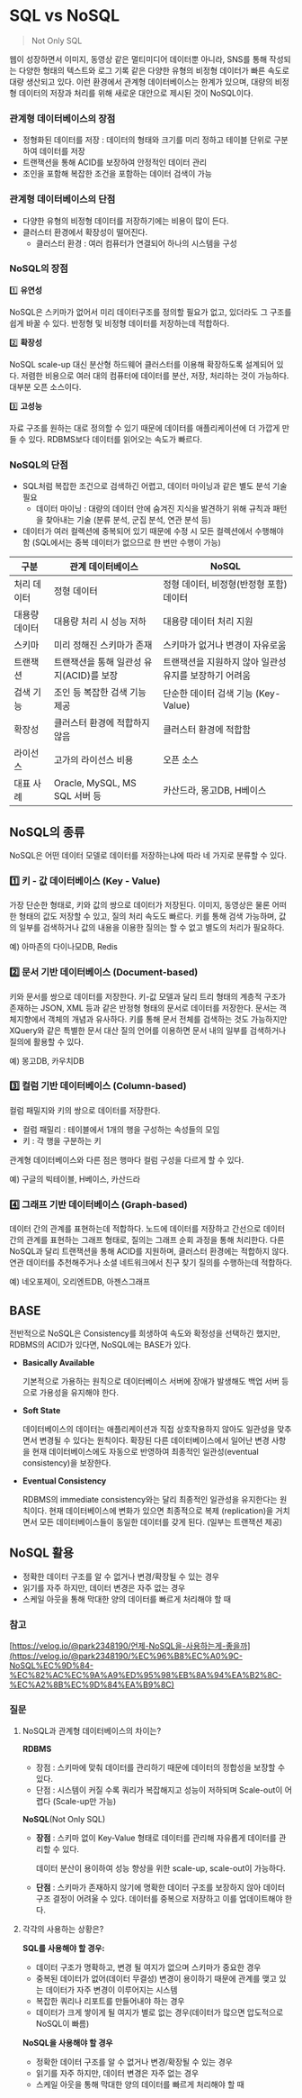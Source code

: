 # SQL vs NoSQL

> Not Only SQL
> 

웹이 성장하면서 이미지, 동영상 같은 멀티미디어 데이터뿐 아니라, SNS를 통해 작성되는 다양한 형태의 텍스트와 로그 기록 같은 다양한 유형의 비정형 데이터가 빠른 속도로 대량 생산되고 있다. 이런 환경에서 관계형 데이터베이스는 한계가 있으며, 대량의 비정형 데이터의 저장과 처리를 위해 새로운 대안으로 제시된 것이 NoSQL이다.

### 관계형 데이터베이스의 장점

- 정형화된 데이터를 저장 : 데이터의 형태와 크기를 미리 정하고 테이블 단위로 구분하여 데이터를 저장
- 트랜잭션을 통해 ACID를 보장하여 안정적인 데이터 관리
- 조인을 포함해 복잡한 조건을 포함하는 데이터 검색이 가능

### 관계형 데이터베이스의 단점

- 다양한 유형의 비정형 데이터를 저장하기에는 비용이 많이 든다.
- 클러스터 환경에서 확장성이 떨어진다.
    - 클러스터 환경 : 여러 컴퓨터가 연결되어 하나의 시스템을 구성

### NoSQL의 장점

1️⃣ **유연성**

NoSQL은 스키마가 없어서 미리 데이터구조를 정의할 필요가 없고, 있더라도 그 구조를 쉽게 바꿀 수 있다. 반정형 및 비정형 데이터를 저장하는데 적합하다.

2️⃣ **확장성**

NoSQL scale-up 대신 분산형 하드웨어 클러스터를 이용해 확장하도록 설계되어 있다. 저렴한 비용으로 여러 대의 컴퓨터에 데이터를 분산, 저장, 처리하는 것이 가능하다. 대부분 오픈 소스이다.

3️⃣ **고성능**

자료 구조를 원하는 대로 정의할 수 있기 때문에 데이터를 애플리케이션에 더 가깝게 만들 수 있다. RDBMS보다 데이터를 읽어오는 속도가 빠르다.

### NoSQL의 단점

- SQL처럼 복잡한 조건으로 검색하긴 어렵고, 데이터 마이닝과 같은 별도 분석 기술 필요
    - 데이터 마이닝 : 대량의 데이터 안에 숨겨진 지식을 발견하기 위해 규칙과 패턴을 찾아내는 기술 (분류 분석, 군집 분석, 연관 분석 등)
- 데이터가 여러 컬렉션에 중복되어 있기 때문에 수정 시 모든 컬렉션에서 수행해야 함 (SQL에서는 중복 데이터가 없으므로 한 번만 수행이 가능)

| 구분 | 관계 데이터베이스 | NoSQL |
| --- | --- | --- |
| 처리 데이터 | 정형 데이터 | 정형 데이터, 비정형(반정형 포함) 데이터 |
| 대용량 데이터 | 대용량 처리 시 성능 저하 | 대용량 데이터 처리 지원 |
| 스키마 | 미리 정해진 스키마가 존재 | 스키마가 없거나 변경이 자유로움 |
| 트랜잭션 | 트랜잭션을 통해 일관성 유지(ACID)를 보장 | 트랜잭션을 지원하지 않아 일관성 유지를 보장하기 어려움 |
| 검색 기능 | 조인 등 복잡한 검색 기능 제공 | 단순한 데이터 검색 기능 (Key-Value) |
| 확장성 | 클러스터 환경에 적합하지 않음 | 클러스터 환경에 적합함 |
| 라이선스 | 고가의 라이선스 비용 | 오픈 소스 |
| 대표 사례 | Oracle, MySQL, MS SQL 서버 등 | 카산드라, 몽고DB, H베이스 |

## NoSQL의 종류

NoSQL은 어떤 데이터 모델로 데이터를 저장하는냐에 따라 네 가지로 분류할 수 있다.

### 1️⃣ 키 - 값 데이터베이스 (Key - Value)

가장 단순한 형태로, 키와 값의 쌍으로 데이터가 저장된다. 이미지, 동영상은 물론 어떠한 형태의 값도 저장할 수 있고, 질의 처리 속도도 빠르다. 키를 통해 검색 가능하며, 값의 일부를 검색하거나 값의 내용을 이용한 질의는 할 수 없고 별도의 처리가 필요하다.

예) 아마존의 다이나모DB, Redis

### 2️⃣ 문서 기반 데이터베이스 (Document-based)

키와 문서를 쌍으로 데이터를 저장한다. 키-값 모델과 달리 트리 형태의 계층적 구조가 존재하는 JSON, XML 등과 같은 반정형 형태의 문서로 데이터를 저장한다. 문서는 객체지향에서 객체의 개념과 유사하다. 키를 통해 문서 전체를 검색하는 것도 가능하지만 XQuery와 같은 특별한 문서 대산 질의 언어를 이용하면 문서 내의 일부를 검색하거나 질의에 활용할 수 있다.

예) 몽고DB, 카우치DB

### 3️⃣ 컬럼 기반 데이터베이스 (Column-based)

컬럼 패밀지와 키의 쌍으로 데이터를 저장한다. 

- 컬럼 패밀리 : 테이블에서 1개의 행을 구성하는 속성들의 모임
- 키 : 각 행을 구분하는 키

관계형 데이터베이스와 다른 점은 행마다 컬럼 구성을 다르게 할 수 있다.

예) 구글의 빅테이블, H베이스, 카산드라

### 4️⃣ 그래프 기반 데이터베이스 (Graph-based)

데이터 간의 관계를 표현하는데 적합하다. 노드에 데이터를 저장하고 간선으로 데이터 간의 관계를 표현하는 그래프 형태로, 질의는 그래프 순회 과정을 통해 처리한다. 다른 NoSQL과 달리 트랜잭션을 통해 ACID를 지원하며, 클러스터 환경에는 적합하지 않다. 연관 데이터를 추천해주거나 소셜 네트워크에서 친구 찾기 질의를 수행하는데 적합하다.

예) 네오포제이, 오리엔트DB, 아젠스그래프

## BASE

전반적으로 NoSQL은 Consistency를 희생하여 속도와 확정성을 선택하긴 했지만, RDBMS의 ACID가 있다면, NoSQL에는 BASE가 있다. 

- **Basically Available**
    
    기본적으로 가용하는 원칙으로 데이터베이스 서버에 장애가 발생해도 백업 서버 등으로 가용성을 유지해야 한다.
    
- **Soft State**
    
    데이터베이스의 데이터는 애플리케이션과 직접 상호작용하지 않아도 일관성을 맞추면서 변경될 수 있다는 원칙이다. 확장된 다른 데이터베이스에서 일어난 변경 사항을 현재 데이터베이스에도 자동으로 반영하여 최종적인 일관성(eventual consistency)을 보장한다.
    
- **Eventual Consistency**
    
    RDBMS의 immediate consistency와는 달리 최종적인 일관성을 유지한다는 원칙이다. 현재 데이터베이스에 변화가 있으면 최종적으로 복제 (replication)을 거치면서 모든 데이터베이스들이 동일한 데이터를 갖게 된다. (일부는 트랜잭션 제공)
    

## NoSQL 활용

- 정확한 데이터 구조를 알 수 없거나 변경/확장될 수 있는 경우
- 읽기를 자주 하지만, 데이터 변경은 자주 없는 경우
- 스케일 아웃을 통해 막대한 양의 데이터를 빠르게 처리해야 할 때

### 참고

[https://velog.io/@park2348190/언제-NoSQL을-사용하는게-좋을까](https://velog.io/@park2348190/%EC%96%B8%EC%A0%9C-NoSQL%EC%9D%84-%EC%82%AC%EC%9A%A9%ED%95%98%EB%8A%94%EA%B2%8C-%EC%A2%8B%EC%9D%84%EA%B9%8C)

### 질문

1. NoSQL과 관계형 데이터베이스의 차이는?
    
    **RDBMS**
    
    - 장점 : 스키마에 맞춰 데이터를 관리하기 때문에 데이터의 정합성을 보장할 수 있다.
    - 단점 : 시스템이 커질 수록 쿼리가 복잡해지고 성능이 저하되며 Scale-out이 어렵다 (Scale-up만 가능)
    
    **NoSQL**(Not Only SQL)
    
    - **장점** : 스키마 없이 Key-Value 형태로 데이터를 관리해 자유롭게 데이터를 관리할 수 있다.
        
        데이터 분산이 용이하여 성능 향상을 위한 scale-up, scale-out이 가능하다.
        
    - **단점** : 스키마가 존재하지 않기에 명확한 데이터 구조를 보장하지 않아 데이터 구조 결정이 어려울 수 있다. 데이터를 중복으로 저장하고 이를 업데이트해야 한다.
2. 각각의 사용하는 상황은?
    
    **SQL를 사용해야 할 경우:**
    
    - 데이터 구조가 명확하고, 변경 될 여지가 없으며 스키마가 중요한 경우
    - 중복된 데이터가 없어(데이터 무결성) 변경이 용이하기 때문에 관계를 맺고 있는 데이터가 자주 변경이 이루어지는 시스템
    - 복잡한 쿼리나 리포트를 만들어내야 하는 경우
    - 데이터가 크게 쌓이게 될 여지가 별로 없는 경우(데이터가 많으면 압도적으로 NoSQL이 빠름)
    
    **NoSQL을 사용해야 할 경우**
    
    - 정확한 데이터 구조를 알 수 없거나 변경/확장될 수 있는 경우
    - 읽기를 자주 하지만, 데이터 변경은 자주 없는 경우
    - 스케일 아웃을 통해 막대한 양의 데이터를 빠르게 처리해야 할 때
